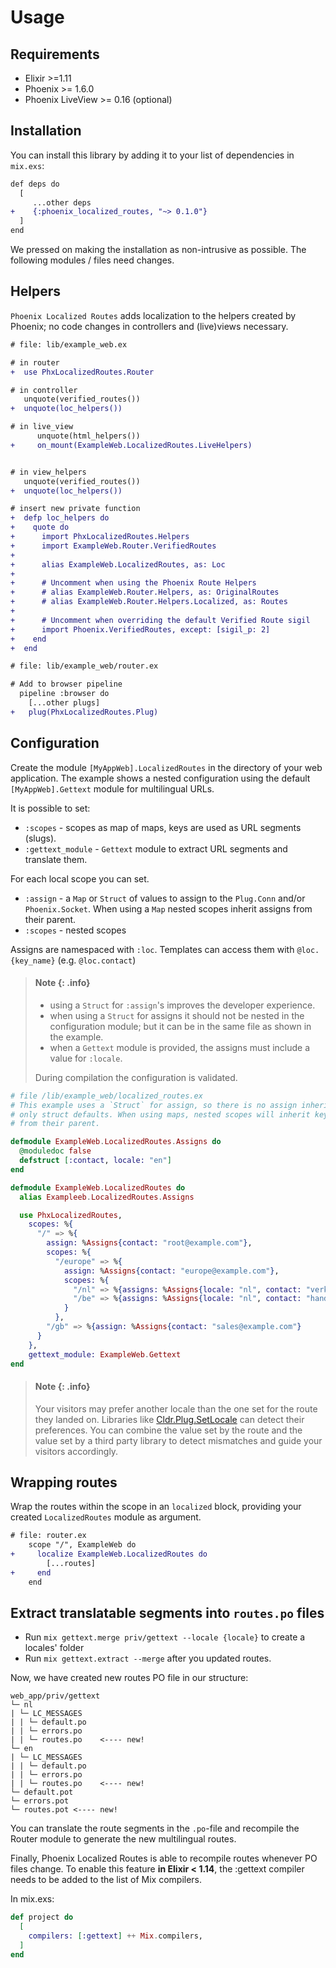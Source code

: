 # Usage

## Requirements

- Elixir >=1.11
- Phoenix >= 1.6.0
- Phoenix LiveView >= 0.16 (optional)


## Installation

You can install this library by adding it to your list of dependencies in `mix.exs`:

```diff
def deps do
  [
     ...other deps
+    {:phoenix_localized_routes, "~> 0.1.0"}
  ]
end
```

We pressed on making the installation as non-intrusive as possible. The following
modules / files need changes.

## Helpers

`Phoenix Localized Routes` adds localization to the helpers created by Phoenix;
no code changes in controllers and (live)views necessary.

```diff
# file: lib/example_web.ex

# in router
+  use PhxLocalizedRoutes.Router

# in controller
   unquote(verified_routes())
+  unquote(loc_helpers())

# in live_view
      unquote(html_helpers())
+     on_mount(ExampleWeb.LocalizedRoutes.LiveHelpers)


# in view_helpers
   unquote(verified_routes())
+  unquote(loc_helpers())

# insert new private function
+  defp loc_helpers do
+    quote do
+      import PhxLocalizedRoutes.Helpers
+      import ExampleWeb.Router.VerifiedRoutes
+
+      alias ExampleWeb.LocalizedRoutes, as: Loc
+
+      # Uncomment when using the Phoenix Route Helpers
+      # alias ExampleWeb.Router.Helpers, as: OriginalRoutes
+      # alias ExampleWeb.Router.Helpers.Localized, as: Routes
+
+      # Uncomment when overriding the default Verified Route sigil
+      import Phoenix.VerifiedRoutes, except: [sigil_p: 2]
+    end
+  end
```


```diff
# file: lib/example_web/router.ex

# Add to browser pipeline
  pipeline :browser do
    [...other plugs]
+   plug(PhxLocalizedRoutes.Plug)
```


## Configuration

Create the module `[MyAppWeb].LocalizedRoutes` in the directory of your web
application. The example shows a nested configuration using the default
`[MyAppWeb].Gettext` module for multilingual URLs.

It is possible to set:

  * `:scopes` - scopes as map of maps, keys are used as URL segments (slugs).
  * `:gettext_module` - `Gettext` module to extract URL segments and translate them.

For each local scope you can set.

  * `:assign` - a `Map` or `Struct` of values to assign to the `Plug.Conn`
  and/or `Phoenix.Socket`. When using a `Map` nested scopes inherit assigns from
  their parent.
  * `:scopes` - nested scopes

Assigns are namespaced with `:loc`. Templates can access them with
`@loc.{key_name}` (e.g. `@loc.contact`)

> #### Note {: .info}
>
> - using a `Struct` for `:assign`'s improves the developer experience.
> - when using a `Struct` for assigns it should not be nested in the
>   configuration module; but it can be in the same file as shown in the example.
> - when a `Gettext` module is provided, the assigns must include a value for `:locale`.
>
> During compilation the configuration is validated.


```elixir
# file /lib/example_web/localized_routes.ex
# This example uses a `Struct` for assign, so there is no assign inheritance;
# only struct defaults. When using maps, nested scopes will inherit key/values
# from their parent.

defmodule ExampleWeb.LocalizedRoutes.Assigns do
  @moduledoc false
  defstruct [:contact, locale: "en"]
end

defmodule ExampleWeb.LocalizedRoutes do
  alias Exampleeb.LocalizedRoutes.Assigns

  use PhxLocalizedRoutes,
    scopes: %{
      "/" => %{
        assign: %Assigns{contact: "root@example.com"},
        scopes: %{
          "/europe" => %{
            assign: %Assigns{contact: "europe@example.com"},
            scopes: %{
              "/nl" => %{assigns: %Assigns{locale: "nl", contact: "verkoop@example.nl"}},
              "/be" => %{assigns: %Assigns{locale: "nl", contact: "handel@example.be"}}
            }
          },
        "/gb" => %{assign: %Assigns{contact: "sales@example.com"}
      }
    },
    gettext_module: ExampleWeb.Gettext
end
```

> #### Note {: .info}
>
> Your visitors may prefer another locale than the one set for the route they
> landed on. Libraries like
> [Cldr.Plug.SetLocale](https://hexdocs.pm/ex_cldr/Cldr.Plug.SetLocale.html) can
> detect their preferences. You can combine the value set by the route and the
> value set by a third party library to detect mismatches and guide your visitors
> accordingly.


## Wrapping routes

Wrap the routes within the scope in an `localized` block, providing your created
`LocalizedRoutes` module as argument.

```diff
# file: router.ex
    scope "/", ExampleWeb do
+     localize ExampleWeb.LocalizedRoutes do
        [...routes]
+     end
    end
```



## Extract translatable segments into `routes.po` files

- Run `mix gettext.merge priv/gettext --locale {locale}` to create a locales' folder
- Run `mix gettext.extract --merge` after you updated routes.

Now, we have created new routes PO file in our structure:

    web_app/priv/gettext
    └─ nl
    | └─ LC_MESSAGES
    | | └─ default.po
    | | └─ errors.po
    | | └─ routes.po    <---- new!
    └─ en
    | └─ LC_MESSAGES
    | | └─ default.po
    | | └─ errors.po
    | | └─ routes.po    <---- new!
    └─ default.pot
    └─ errors.pot
    └─ routes.pot <---- new!

You can translate the route segments in the `.po`-file and recompile the Router
module to generate the new multilingual routes.

Finally, Phoenix Localized Routes is able to recompile routes whenever PO files
change. To enable this feature **in Elixir < 1.14**, the :gettext compiler needs to be added to the
list of Mix compilers.

In mix.exs:

```elixir
def project do
  [
    compilers: [:gettext] ++ Mix.compilers,
  ]
end
```
